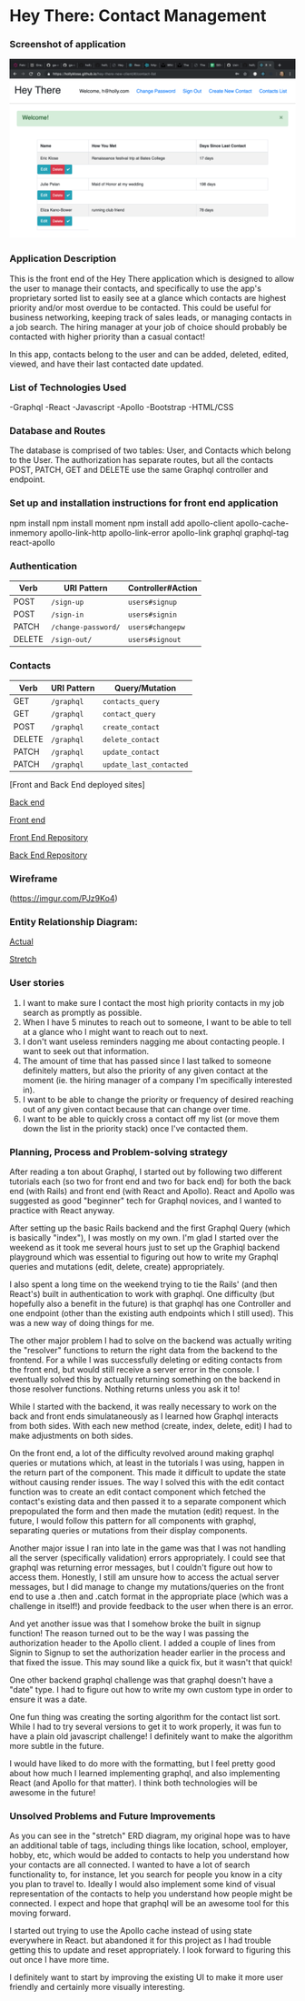 # Hey There: Contact Management

### Screenshot of application

![ERD](./hey-there-screenshot.png)

### Application Description
This is the front end of the Hey There application which is designed to allow the user to manage their contacts, and specifically to use the app's proprietary sorted list to easily see at a glance which contacts are highest priority and/or most overdue to be contacted. This could be useful for business networking, keeping track of sales leads, or managing contacts in a job search. The hiring manager at your job of choice should probably be contacted with higher priority than a casual contact!

In this app, contacts belong to the user and can be added, deleted, edited, viewed,
and have their last contacted date updated.

### List of Technologies Used
-Graphql
-React
-Javascript
-Apollo
-Bootstrap
-HTML/CSS

### Database and Routes
The database is comprised of two tables: User, and Contacts which belong to the User.
The authorization has separate routes, but all the contacts POST, PATCH, GET and
DELETE use the same Graphql controller and endpoint.

### Set up and installation instructions for front end application
npm install
npm install moment
npm install add apollo-client apollo-cache-inmemory apollo-link-http apollo-link-error apollo-link graphql graphql-tag react-apollo

### Authentication

  | Verb   | URI Pattern            | Controller#Action |
  |--------|------------------------|-------------------|
  | POST   | `/sign-up`             | `users#signup`    |
  | POST   | `/sign-in`             | `users#signin`    |
  | PATCH  | `/change-password/`    | `users#changepw`  |
  | DELETE | `/sign-out/`           | `users#signout`   |

### Contacts

  | Verb   | URI Pattern            | Query/Mutation    |
  |--------|------------------------|-------------------|
  | GET    | `/graphql`             | `contacts_query`  |
  | GET    | `/graphql`             | `contact_query`   |
  | POST   | `/graphql`             | `create_contact`  |
  | DELETE | `/graphql`             | `delete_contact`  |
  | PATCH  | `/graphql`             | `update_contact`  |
  | PATCH  |  `/graphql`            | `update_last_contacted` |

  [Front and Back End deployed sites]

  [Back end](https://murmuring-dawn-91418.herokuapp.com/)

  [Front end](https://hollyklose.github.io/hey-there-new-client/)



  [Front End Repository](https://github.com/hollyklose/hey-there-new-client)

  [Back End Repository](https://github.com/hollyklose/Hey-There-Rails-API)

  ### Wireframe

  (https://imgur.com/PJz9Ko4)

  ### Entity Relationship Diagram:

[Actual](https://imgur.com/kXsgT68)

[Stretch](https://imgur.com/BpucYV1)

### User stories

1. I want to make sure I contact the most high priority contacts in my job search
as promptly as possible.
2. When I have 5 minutes to reach out to someone, I want to be able to tell at a glance
who I might want to reach out to next.
3. I don't want useless reminders nagging me about contacting people. I want to seek out
that information.
4. The amount of time that has passed since I last talked to someone definitely matters,
but also the priority of any given contact at the moment (ie. the hiring manager of a
company I'm specifically interested in).
5. I want to be able to change the priority or frequency of desired reaching out of
any given contact because that can change over time.
6. I want to be able to quickly cross a contact off my list (or move them down the list
in the priority stack) once I've contacted them.


### Planning, Process and Problem-solving strategy

After reading a ton about Graphql, I started out by following two different tutorials each (so two for front end and two for back end) for both the back end (with Rails) and front end (with React and Apollo). React and Apollo was suggested as good "beginner" tech for Graphql novices, and I wanted to practice with React anyway.

After setting up the basic Rails backend and the first Graphql Query (which is basically "index"), I was mostly on my own. I'm glad I started over the weekend as it took me several hours just to set up the Graphiql backend playground which was essential to figuring out how to write my Graphql queries and mutations (edit, delete, create) appropriately.

I also spent a long time on the weekend trying to tie the Rails' (and then React's) built in authentication to work with graphql. One difficulty (but hopefully also a benefit in the future) is that graphql has one Controller and one endpoint (other than the existing auth endpoints which I still used). This was a new way of doing things for me.

The other major problem I had to solve on the backend was actually writing the "resolver" functions to return the right data from the backend to the frontend. For a while I was successfully deleting or editing contacts from the front end, but would still receive a server error in the console. I eventually solved this by actually returning something on the backend in those resolver functions. Nothing returns unless you ask it to!

While I started with the backend, it was really necessary to work on the back and front ends simulataneously as I learned how Graphql interacts from both sides. With each new method (create, index, delete, edit) I had to make adjustments on both sides.

On the front end, a lot of the difficulty revolved around making graphql queries or mutations which, at least in the tutorials I was using, happen in the return part of the component. This made it difficult to update the state without causing render issues. The way I solved this with the edit contact function was to create an edit contact component which fetched the contact's existing data and then passed it to a separate component which prepopulated the form and then made the mutation (edit) request. In the future, I would follow this pattern for all components with graphql, separating queries or mutations from their display components.

Another major issue I ran into late in the game was that I was not handling all the server (specifically validation) errors appropriately. I could see that graphql was returning error messages, but I couldn't figure out how to access them. Honestly, I still am unsure how to access the actual server messages, but I did manage to change my mutations/queries on the front end to use a .then and .catch format in the appropriate place (which was a challenge in itself!) and provide feedback to the user when there is an error.

And yet another issue was that I somehow broke the built in signup function! The reason turned out to be the way I was passing the authorization header to the Apollo client. I added a couple of lines from Signin to Signup to set the authorization header earlier in the process and that fixed the issue. This may sound like a quick fix, but it wasn't that quick!

One other backend graphql challenge was that graphql doesn't have a "date" type. I had to figure out how to write my own custom type in order to ensure it was a date.

One fun thing was creating the sorting algorithm for the contact list sort. While I had
to try several versions to get it to work properly, it was fun to have a plain old
javascript challenge! I definitely want to make the algorithm more subtle in the future.

I would have liked to do more with the formatting, but I feel pretty good about how much I learned implementing graphql, and also implementing React (and Apollo for that matter). I think both technologies will be awesome in the future!

### Unsolved Problems and Future Improvements

As you can see in the "stretch" ERD diagram, my original hope was to have an additional table of tags, including things like location, school, employer, hobby, etc, which would be added to contacts to help you understand how your contacts are all connected. I wanted to have a lot of search functionality to, for instance, let you search for people you know in a city you plan to travel to. Ideally I would also implement some kind of visual representation of the contacts to help you understand how people might be connected. I expect and hope that graphql will be an awesome tool for this moving forward.

I started out trying to use the Apollo cache instead of using state everywhere in React. but abandoned it for this project as I had trouble getting this to update and reset appropriately. I look forward to figuring this out once I have more time.

I definitely want to start by improving the existing UI to make it more user friendly and
certainly more visually interesting.
